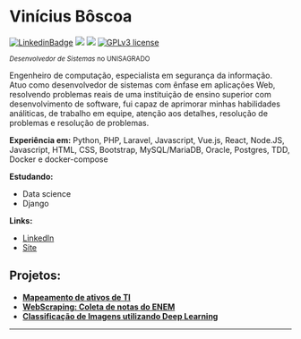 # Vinícius Bôscoa

[![LinkedinBadge](https://img.shields.io/badge/Vinicius%20Boscoa-blue?logo=LinkedIn&link=https://www.linkedin.com/in/vinicius-boscoa/)](https://www.linkedin.com/in/vinicius-boscoa/)
[![](https://img.shields.io/badge/python-3.7+-blue.svg)](https://www.python.org/downloads/release/python-365/) [![](https://img.shields.io/packagist/php-v/laravel/laravel)](https://www.php.net/)
[![GPLv3 license](https://img.shields.io/badge/License-GPLv3-blue.svg)](http://perso.crans.org/besson/LICENSE.html) 

<sub>*Desenvolvedor de Sistemas* no UNISAGRADO</sub>

Engenheiro de computação, especialista em segurança da informação. Atuo como desenvolvedor de sistemas com ênfase em aplicações Web, resolvendo problemas reais de uma instituição de ensino superior com desenvolvimento de software, fui capaz de aprimorar minhas habilidades análiticas, de trabalho em equipe, atenção aos detalhes, resolução de problemas e resolução de problemas.

**Experiência em:** Python, PHP, Laravel, Javascript, Vue.js, React, Node.JS, Javascript, HTML, CSS, Bootstrap, MySQL/MariaDB, Oracle, Postgres, TDD, Docker e docker-compose


**Estudando:**
* Data science
* Django


**Links:**
* [LinkedIn](https://www.linkedin.com/in/viniciusboscoa)
* [Site](https://viniboscoa.dev)


## Projetos:

* **[Mapeamento de ativos de TI](https://bit.ly/390kfbu)**
* **[WebScraping: Coleta de notas do ENEM](https://bit.ly/3o4livx)**
* **[Classificação de Imagens utilizando Deep Learning](https://github.com/virb30/portfolio/blob/master/notebooks/009_EDS_Projeto_Fashion_MNIST.ipynb)**

---







